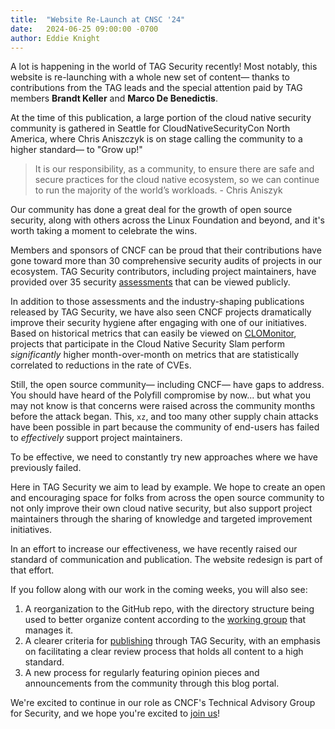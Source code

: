 ```yaml
---
title:  "Website Re-Launch at CNSC '24"
date:   2024-06-25 09:00:00 -0700
author: Eddie Knight 
---
```

<!-- cSpell:ignore Benedictis Aniszczyk  -->

A lot is happening in the world of TAG Security recently! Most notably, this website is re-launching with a whole new set of content— thanks to contributions from the TAG leads and the special attention paid by TAG members **Brandt Keller** and **Marco De Benedictis**.

At the time of this publication, a large portion of the cloud native security community is gathered in Seattle for CloudNativeSecurityCon North America, where Chris Aniszczyk is on stage calling the community to a higher standard— to "Grow up!"

> It is our responsibility, as a community, to ensure there are safe and secure practices for the cloud native ecosystem, so we can continue to run the majority of the world’s workloads. - Chris Aniszyk

Our community has done a great deal for the growth of open source security, along with others across the Linux Foundation and beyond, and it's worth taking a moment to celebrate the wins.

Members and sponsors of CNCF can be proud that their contributions have gone toward more than 30 comprehensive security audits of projects in our ecosystem. TAG Security contributors, including project maintainers, have provided over 35 security [assessments](/community/assessments) that can be viewed publicly.

In addition to those assessments and the industry-shaping publications released by TAG Security, we have also seen CNCF projects dramatically improve their security hygiene after engaging with one of our initiatives. Based on historical metrics that can easily be viewed on [CLOMonitor](https://clomonitor.io), projects that participate in the Cloud Native Security Slam perform _significantly_ higher month-over-month on metrics that are statistically correlated to reductions in the rate of CVEs.

Still, the open source community— including CNCF— have gaps to address. You should have heard of the Polyfill compromise by now... but what you may not know is that concerns were raised across the community months before the attack began. This, `xz`, and too many other supply chain attacks have been possible in part because the community of end-users has failed to _effectively_ support project maintainers.

To be effective, we need to constantly try new approaches where we have previously failed.

Here in TAG Security we aim to lead by example. We hope to create an open and encouraging space for folks from across the open source community to not only improve their own cloud native security, but also support project maintainers through the sharing of knowledge and targeted improvement initiatives.

In an effort to increase our effectiveness, we have recently raised our standard of communication and publication. The website redesign is part of that effort.

If you follow along with our work in the coming weeks, you will also see:

1. A reorganization to the GitHub repo, with the directory structure being used to better organize content according to the [working group](/community) that manages it.
2. A clearer criteria for [publishing](/publications/) through TAG Security, with an emphasis on facilitating a clear review process that holds all content to a high standard.
3. A new process for regularly featuring opinion pieces and announcements from the community through this blog portal.

We're excited to continue in our role as CNCF's Technical Advisory Group for Security, and we hope you're excited to [join us](/#meeting-information)!